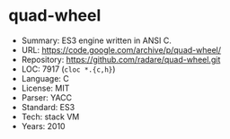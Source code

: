 # quad-wheel

* Summary:    ES3 engine written in ANSI C.
* URL:        https://code.google.com/archive/p/quad-wheel/
* Repository: https://github.com/radare/quad-wheel.git
* LOC:        7917 (`cloc *.{c,h}`)
* Language:   C
* License:    MIT
* Parser:     YACC
* Standard:   ES3
* Tech:       stack VM
* Years:      2010
